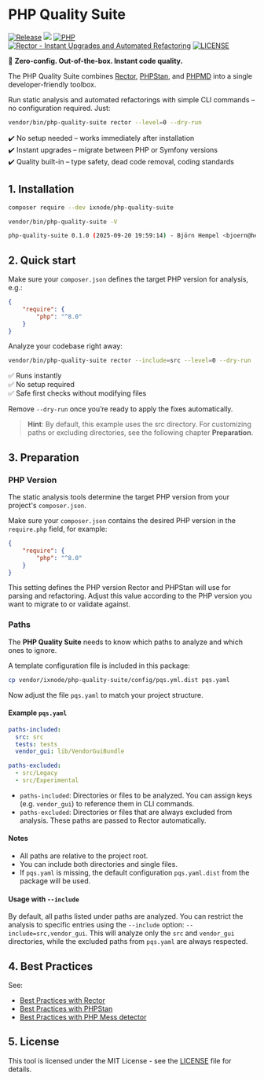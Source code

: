 # PHP Quality Suite

[![Release](https://img.shields.io/github/v/release/ixnode/php-quality-suite)](https://github.com/ixnode/php-quality-suite/releases)
[![](https://img.shields.io/github/release-date/ixnode/php-quality-suite)](https://github.com/twelvepics-com/php-calendar-builder/releases)
[![PHP](https://img.shields.io/badge/PHP-^8.0-777bb3.svg?logo=php&logoColor=white&labelColor=555555&style=flat)](https://www.php.net/supported-versions.php)
[![Rector - Instant Upgrades and Automated Refactoring](https://img.shields.io/badge/Rector-^2.1-73a165.svg?style=flat)](https://github.com/rectorphp/rector)
[![LICENSE](https://img.shields.io/github/license/ixnode/php-quality-suite)](https://github.com/ixnode/php-quality-suite/blob/master/LICENSE)


🚀 **Zero-config. Out-of-the-box. Instant code quality.**  

The PHP Quality Suite combines [Rector](https://github.com/rectorphp/rector), [PHPStan](https://github.com/phpstan/phpstan), and [PHPMD](https://phpmd.org/) into a single developer-friendly toolbox.

Run static analysis and automated refactorings with simple CLI commands – no configuration required. Just:

```bash
vendor/bin/php-quality-suite rector --level=0 --dry-run
```

✔️ No setup needed – works immediately after installation<br>
✔️ Instant upgrades – migrate between PHP or Symfony versions<br>
✔️ Quality built-in – type safety, dead code removal, coding standards

## 1. Installation

```bash
composer require --dev ixnode/php-quality-suite
```

```bash
vendor/bin/php-quality-suite -V
```

```bash
php-quality-suite 0.1.0 (2025-09-20 19:59:14) - Björn Hempel <bjoern@hempel.li>
```

## 2. Quick start

Make sure your `composer.json` defines the target PHP version for analysis, e.g.:

```json
{
    "require": {
        "php": "^8.0"
    }
}
```

Analyze your codebase right away:

```bash
vendor/bin/php-quality-suite rector --include=src --level=0 --dry-run
```

✅ Runs instantly<br>
✅ No setup required<br>
✅ Safe first checks without modifying files

Remove `--dry-run` once you’re ready to apply the fixes automatically.

> **Hint**: By default, this example uses the src directory. For customizing paths or excluding directories, see
> the following chapter **Preparation**.

## 3. Preparation

### PHP Version

The static analysis tools determine the target PHP version from your project's `composer.json`.

Make sure your `composer.json` contains the desired PHP version in the `require.php` field,
for example:

```json
{
    "require": {
        "php": "^8.0"
    }
}
```

This setting defines the PHP version Rector and PHPStan will use for parsing and refactoring.
Adjust this value according to the PHP version you want to migrate to or validate against.

### Paths

The **PHP Quality Suite** needs to know which paths to analyze and which ones to ignore.

A template configuration file is included in this package:

```bash
cp vendor/ixnode/php-quality-suite/config/pqs.yml.dist pqs.yaml
```

Now adjust the file `pqs.yaml` to match your project structure.

#### Example `pqs.yaml`

```yaml
paths-included:
  src: src
  tests: tests
  vendor_gui: lib/VendorGuiBundle

paths-excluded:
  - src/Legacy
  - src/Experimental
```

* `paths-included`: Directories or files to be analyzed. You can assign keys (e.g. `vendor_gui`) to reference them in CLI commands.
* `paths-excluded`: Directories or files that are always excluded from analysis. These paths are passed to Rector automatically.

#### Notes

* All paths are relative to the project root.
* You can include both directories and single files.
* If `pqs.yaml` is missing, the default configuration `pqs.yaml.dist` from the package will be used.

#### Usage with `--include`

By default, all paths listed under paths are analyzed. You can restrict the analysis to specific entries using the
`--include` option: `--include=src,vendor_gui`. This will analyze only the `src` and `vendor_gui` directories, while
the excluded paths from `pqs.yaml` are always respected.

## 4. Best Practices

See:

* [Best Practices with Rector](docs/best-practices/rector.md)
* [Best Practices with PHPStan](docs/best-practices/rector.md)
* [Best Practices with PHP Mess detector](docs/best-practices/rector.md)

## 5. License

This tool is licensed under the MIT License - see the [LICENSE](/LICENSE) file for details.
